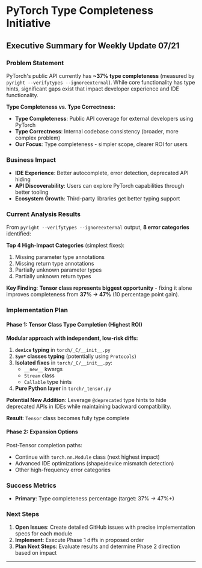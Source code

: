 # PyTorch Type Completeness Initiative
## Executive Summary for Weekly Update 07/21

### Problem Statement
PyTorch's public API currently has **~37% type completeness** (measured by `pyright --verifytypes --ignoreexternal`). While core functionality has type hints, significant gaps exist that impact developer experience and IDE functionality.

**Type Completeness vs. Type Correctness:**
- **Type Completeness**: Public API coverage for external developers using PyTorch
- **Type Correctness**: Internal codebase consistency (broader, more complex problem)
- **Our Focus**: Type completeness - simpler scope, clearer ROI for users

### Business Impact
- **IDE Experience**: Better autocomplete, error detection, deprecated API hiding
- **API Discoverability**: Users can explore PyTorch capabilities through better tooling
- **Ecosystem Growth**: Third-party libraries get better typing support

### Current Analysis Results
From `pyright --verifytypes --ignoreexternal` output, **8 error categories** identified:

**Top 4 High-Impact Categories** (simplest fixes):
1. Missing parameter type annotations
2. Missing return type annotations  
3. Partially unknown parameter types
4. Partially unknown return types

**Key Finding**: **Tensor class represents biggest opportunity** - fixing it alone improves completeness from **37% → 47%** (10 percentage point gain).

### Implementation Plan

#### Phase 1: Tensor Class Type Completion (Highest ROI)
**Modular approach with independent, low-risk diffs:**

1. **`device` typing** in `torch/_C/__init__.py`
2. **`Sym*` classes typing** (potentially using `Protocols`)
3. **Isolated fixes** in `torch/_C/__init__.py`:
   - `__new__` kwargs
   - `Stream` class  
   - `Callable` type hints
4. **Pure Python layer** in `torch/_tensor.py`

**Potential New Addition**: Leverage `@deprecated` type hints to hide deprecated APIs in IDEs while maintaining backward compatibility.

**Result**: `Tensor` class becomes fully type complete

#### Phase 2: Expansion Options
Post-Tensor completion paths:
- Continue with `torch.nn.Module` class (next highest impact)
- Advanced IDE optimizations (shape/device mismatch detection)
- Other high-frequency error categories

### Success Metrics
- **Primary**: Type completeness percentage (target: 37% → 47%+)

### Next Steps
1. **Open Issues**: Create detailed GitHub issues with precise implementation specs for each module
2. **Implement**: Execute Phase 1 diffs in proposed order
3. **Plan Next Steps**: Evaluate results and determine Phase 2 direction based on impact

---